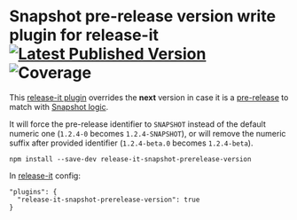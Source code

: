 # Snapshot pre-release version write plugin for release-it [![Latest Published Version](https://img.shields.io/npm/v/release-it-snapshot-prerelease-version)](https://www.npmjs.com/package/release-it-snapshot-prerelease-version) ![Coverage](https://img.shields.io/badge/coverage-100%25-success)

This [release-it plugin](https://github.com/release-it/release-it/blob/master/docs/plugins.md) overrides the **next** version
in case it is a [pre-release](https://semver.org/#spec-item-9) to match with [Snapshot logic](https://maven.apache.org/guides/getting-started/index.html#What_is_a_SNAPSHOT_version).

It will force the pre-release identifier to `SNAPSHOT` instead of the default numeric one (`1.2.4-0` becomes `1.2.4-SNAPSHOT`),
or will remove the numeric suffix after provided identifier (`1.2.4-beta.0` becomes `1.2.4-beta`).

```
npm install --save-dev release-it-snapshot-prerelease-version
```

In [release-it](https://github.com/release-it/release-it) config:

```
"plugins": {
  "release-it-snapshot-prerelease-version": true
}
```
